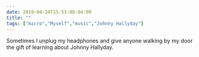 ```yaml
---
date: 2019-04-24T15:53:08-04:00
title: ""
tags: ["micro","Myself","music","Johnny Hallyday"]
---
```

Sometimes I unplug my headphones and give anyone walking by my door the gift of learning about Johnny Hallyday.
